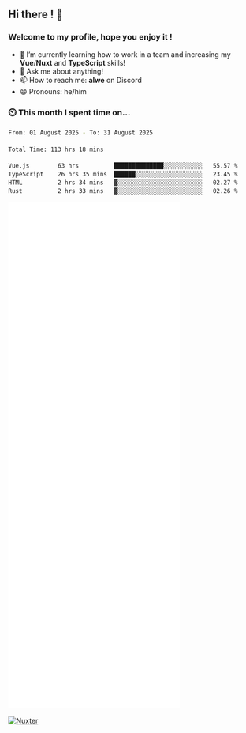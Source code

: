 ## Hi there ! 👋

### Welcome to my profile, hope you enjoy it !

- 🌱 I’m currently learning how to work in a team and increasing my **Vue**/**Nuxt** and **TypeScript** skills!
- 💬 Ask me about anything!
- 📫 How to reach me: **alwe** on Discord
- 😄 Pronouns: he/him

### ⏲️ This month I spent time on...

<!--START_SECTION:waka-->

```bash
From: 01 August 2025 - To: 31 August 2025

Total Time: 113 hrs 18 mins

Vue.js        63 hrs          ██████████████░░░░░░░░░░░   55.57 %
TypeScript    26 hrs 35 mins  ██████░░░░░░░░░░░░░░░░░░░   23.45 %
HTML          2 hrs 34 mins   ▓░░░░░░░░░░░░░░░░░░░░░░░░   02.27 %
Rust          2 hrs 33 mins   ▓░░░░░░░░░░░░░░░░░░░░░░░░   02.26 %
```

<!--END_SECTION:waka-->

![Metrics](./github-metrics.svg)

[![Nuxter](https://nuxters.nuxt.com/card/zAlweNy26/og.png)](https://nuxters.nuxt.com/zAlweNy26)
